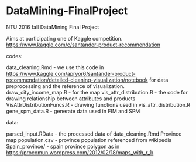 # DataMining-FinalProject
NTU 2016 fall DataMining Final Project

Aims at participating one of Kaggle competition.
https://www.kaggle.com/c/santander-product-recommendation

codes:

data_cleaning.Rmd - we use this code in https://www.kaggle.com/apryor6/santander-product-recommendation/detailed-cleaning-visualization/notebook for data preprocessing and the reference of visualization.  
draw_city_income_map.R - for the map 
vis_attr_distribution.R - the code for drawing relationship between attributes and products
VisAttrDistributionFuncs.R - drawing functions used in vis_attr_distribution.R
gene_spm_data.R - generate data used in FIM and SPM

data:

parsed_input.RData - the processed data of data_cleaning.Rmd
Province map population.csv - province population referenced from wikipedia
Spain_province/ - spain province polygon as in https://procomun.wordpress.com/2012/02/18/maps_with_r_1/
